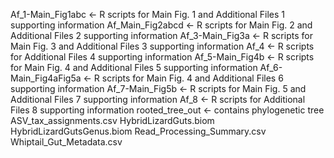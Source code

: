 Af_1-Main_Fig1abc <- R scripts for Main Fig. 1 and Additional Files 1 supporting information
Af_Main_Fig2abcd <-  R scripts for Main Fig. 2 and Additional Files 2 supporting information
Af_3-Main_Fig3a <- R scripts for Main Fig. 3 and Additional Files 3 supporting information
Af_4 <- R scripts for Additional Files 4 supporting information
Af_5-Main_Fig4b <- R scripts for Main Fig. 4 and Additional Files 5 supporting information
Af_6-Main_Fig4aFig5a <- R scripts for Main Fig. 4 and Additional Files 6 supporting information
Af_7-Main_Fig5b <- R scripts for Main Fig. 5 and Additional Files 7 supporting information
Af_8 <- R scripts for Additional Files 8 supporting information
rooted_tree_out <- contains phylogenetic tree
ASV_tax_assignments.csv
HybridLizardGuts.biom
HybridLizardGutsGenus.biom
Read_Processing_Summary.csv
Whiptail_Gut_Metadata.csv



